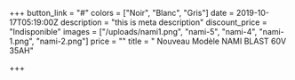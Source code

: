 +++
button_link = "#"
colors = ["Noir", "Blanc", "Gris"]
date = 2019-10-17T05:19:00Z
description = "this is meta description"
discount_price = "Indisponible"
images = ["/uploads/nami1.png", "nami-5", "nami-4", "nami-1.png", "nami-2.png"]
price = ""
title = " Nouveau Modèle NAMI BLAST 60V 35AH"

+++
